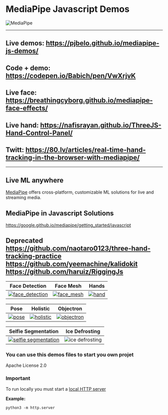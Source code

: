 # MediaPipe Javascript Demos

![MediaPipe](https://github.com/google/mediapipe/raw/master/docs/images/mediapipe_small.png)

--------------------------------------------------------------------------------
## Live demos: https://pjbelo.github.io/mediapipe-js-demos/

## Code + demo: https://codepen.io/Babich/pen/VwXrjvK

## Live face: https://breathingcyborg.github.io/mediapipe-face-effects/

## Live hand: https://nafisrayan.github.io/ThreeJS-Hand-Control-Panel/ 

## Twitt: https://80.lv/articles/real-time-hand-tracking-in-the-browser-with-mediapipe/
--------------------------------------------------------------------------------

## Live ML anywhere

[MediaPipe](https://google.github.io/mediapipe/) offers cross-platform, customizable
ML solutions for live and streaming media.

## MediaPipe in Javascript Solutions
https://google.github.io/mediapipe/getting_started/javascript

## Deprecated https://github.com/naotaro0123/three-hand-tracking-practice https://github.com/yeemachine/kalidokit https://github.com/haruiz/RiggingJs

Face Detection                                                                                                                 | Face Mesh                                                                                                       | Hands 
:----------------------------------------------------------------------------------------------------------------------------: | :-------------------------------------------------------------------------------------------------------------: | :------:
[![face_detection](./img/face_detection.gif)](https://google.github.io/mediapipe/solutions/face_detection) | [![face_mesh](./img/face_mesh.gif)](https://google.github.io/mediapipe/solutions/face_mesh) |  [![hand](./img/hands.gif)](https://google.github.io/mediapipe/solutions/hands)


Pose                                                                                                      | Holistic                                                                                                      | Objectron
:----------------------------------------------------------------------------------------------------------------------------: | :-------------------------------------------------------------------------------------------------------------: | :------:
[![pose](./img/pose.gif)](https://google.github.io/mediapipe/solutions/pose) | [![holistic](./img/holistic.gif)](https://google.github.io/mediapipe/solutions/holistic) | [![objectron](./img/objectron.gif)](https://google.github.io/mediapipe/solutions/objectron) 


Selfie Segmentation                                                                                                      | Ice Defrosting
:----------------------------------------------------------------------------------------------------------------------------: | :------:
[![selfie segmentation](./img/selfie_segmentation.jpg)](https://solutions.mediapipe.dev/selfie_segmentation) | ![ice defrosting](./img/ice_defrosting.gif)


### You can use this demos files to start you own projet
Apache License 2.0

### Important
To run locally you must start a [local HTTP server](https://developer.mozilla.org/en-US/docs/Learn/Common_questions/set_up_a_local_testing_server)

**Example:**

`python3 -m http.server`

